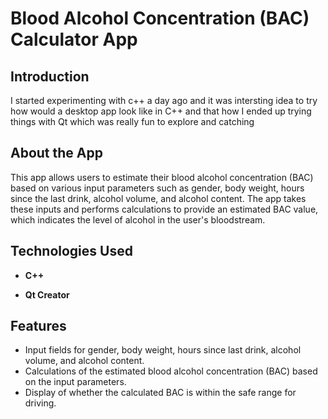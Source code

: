 # Blood Alcohol Concentration (BAC) Calculator App

## Introduction

I started experimenting with c++ a day ago and it was intersting idea to try how would a desktop app look like in C++ and that how I ended up trying things with Qt which was really fun to explore and catching 

## About the App

This app allows users to estimate their blood alcohol concentration (BAC) based on various input parameters such as gender, body weight, hours since the last drink, alcohol volume, and alcohol content. The app takes these inputs and performs calculations to provide an estimated BAC value, which indicates the level of alcohol in the user's bloodstream.

## Technologies Used

- **C++**

- **Qt Creator**

## Features

- Input fields for gender, body weight, hours since last drink, alcohol volume, and alcohol content.
- Calculations of the estimated blood alcohol concentration (BAC) based on the input parameters.
- Display of whether the calculated BAC is within the safe range for driving.
